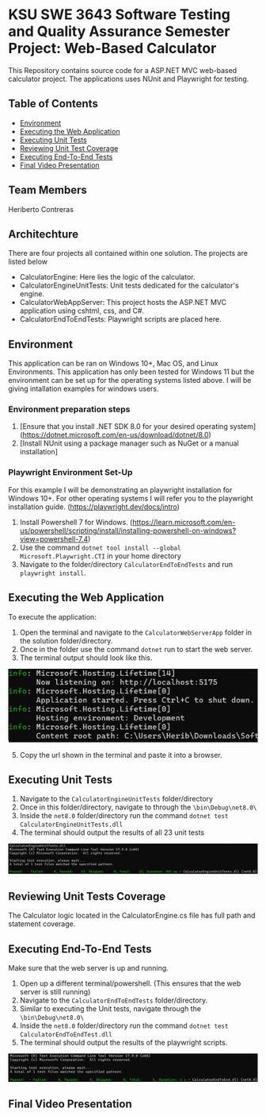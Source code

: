 # KSU SWE 3643 Software Testing and Quality Assurance Semester Project: Web-Based Calculator
This Repository contains source code for a ASP.NET MVC web-based calculator project. The applications uses NUnit and Playwright for testing. 

## Table of Contents
- [Environment](#environment)
- [Executing the Web Application](#executing-the-web-application)
- [Executing Unit Tests](#executing-unit-tests)
- [Reviewing Unit Test Coverage](#reviewing-unit-tests-coverage)
- [Executing End-To-End Tests](#executing-end-to-end-tests)
- [Final Video Presentation](#final-video-presentation)

## Team Members
Heriberto Contreras

## Architechture
There are four projects all contained within one solution. The projects are listed below
- CalculatorEngine: Here lies the logic of the calculator. 
- CalculatorEngineUnitTests: Unit tests dedicated for the calculator's engine.
- CalculatorWebAppServer: This project hosts the ASP.NET MVC application using cshtml, css, and C#.
- CalculatorEndToEndTests: Playwright scripts are placed here.

## Environment
This application can be ran on Windows 10+, Mac OS, and Linux Environments. This application has only been tested for Windows 11 but the environment can be set up for the operating systems listed above. I will be giving intallation examples for windows users.

### Environment preparation steps
1. [Ensure that you install .NET SDK 8.0 for your desired operating system] (https://dotnet.microsoft.com/en-us/download/dotnet/8.0)
2. [Install NUnit using a package manager such as NuGet or a manual installation]

### Playwright Environment Set-Up
For this example I will be demonstrating an playwright installation for Windows 10+. For other operating systems I will refer you to the playwright installation guide. (https://playwright.dev/docs/intro)
1. Install Powershell 7 for Windows. (https://learn.microsoft.com/en-us/powershell/scripting/install/installing-powershell-on-windows?view=powershell-7.4)
2. Use the command `dotnet tool install --global Microsoft.Playwright.CTI` in your home directory
3. Navigate to the folder/directory `CalculatorEndToEndTests` and run `playwright install`.

## Executing the Web Application
To execute the application:
1. Open the terminal and navigate to the `CalculatorWebServerApp` folder in the solution folder/directory.
2. Once in the folder use the command `dotnet` run to start the web server.
3. The terminal output should look like this.

![README-Assets/Image_One.png](README-Assets/Image_One.png)

5. Copy the url shown in the terminal and paste it into a browser.

## Executing Unit Tests
1. Navigate to the `CalculatorEngineUnitTests` folder/directory
2. Once in this folder/directory, navigate to through the `\bin\Debug\net8.0\`
3. Inside the `net8.0` folder/directory run the command `dotnet test CalculatorEngineUnitTests.dll`
4. The terminal should output the results of all 23 unit tests

![README-Assets/Image_Two.png](README-Assets/Image_Two.png)

## Reviewing Unit Tests Coverage
The Calculator logic located in the CalculatorEngine.cs file has full path and statement coverage.

## Executing End-To-End Tests
Make sure that the web server is up and running.
1. Open up a different terminal/powershell. (This ensures that the web server is still running)
2. Navigate to the `CalculatorEndToEndTests` folder/directory.
3. Similar to executing the Unit tests, navigate through the `\bin\Debug\net8.0\`
4. Inside the `net8.0` folder/directory run the command `dotnet test CalculatorEndToEndTest.dll`
5. The terminal should output the results of the playwright scripts.

![README-Assets/Image_Three.png](README-Assets/Image_Three.png)

## Final Video Presentation
